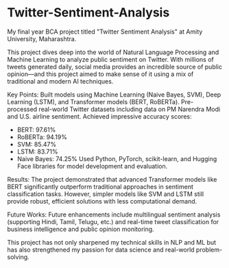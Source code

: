 # Twitter-Sentiment-Analysis

My final year BCA project titled "Twitter Sentiment Analysis" at Amity University, Maharashtra.

This project dives deep into the world of Natural Language Processing and Machine Learning to analyze public sentiment on Twitter. With millions of tweets generated daily, social media provides an incredible source of public opinion—and this project aimed to make sense of it using a mix of traditional and modern AI techniques.

Key Points:
Built models using Machine Learning (Naive Bayes, SVM), Deep Learning (LSTM), and Transformer models (BERT, RoBERTa).
Pre-processed real-world Twitter datasets including data on PM Narendra Modi and U.S. airline sentiment.
Achieved impressive accuracy scores:
- BERT: 97.61%
- RoBERTa: 94.19%
- SVM: 85.47%
- LSTM: 83.71%
- Naive Bayes: 74.25%
Used Python, PyTorch, scikit-learn, and Hugging Face libraries for model development and evaluation.

Results: The project demonstrated that advanced Transformer models like BERT significantly outperform traditional approaches in sentiment classification tasks. However, simpler models like SVM and LSTM still provide robust, efficient solutions with less computational demand.

Future Works: Future enhancements include multilingual sentiment analysis (supporting Hindi, Tamil, Telugu, etc.) and real-time tweet classification for business intelligence and public opinion monitoring.

This project has not only sharpened my technical skills in NLP and ML but has also strengthened my passion for data science and real-world problem-solving.
